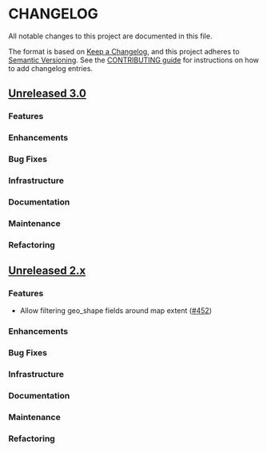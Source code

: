 # CHANGELOG
All notable changes to this project are documented in this file.

The format is based on [Keep a Changelog](https://keepachangelog.com/en/1.0.0/), and this project adheres to [Semantic Versioning](https://semver.org/spec/v2.0.0.html). See the [CONTRIBUTING guide](./CONTRIBUTING.md#Changelog) for instructions on how to add changelog entries.

## [Unreleased 3.0](https://github.com/opensearch-project/dashboards-maps/compare/2.x...HEAD)
### Features
### Enhancements
### Bug Fixes
### Infrastructure
### Documentation
### Maintenance
### Refactoring

## [Unreleased 2.x](https://github.com/opensearch-project/dashboards-maps/compare/2.9...2.x)
### Features
* Allow filtering geo_shape fields around map extent ([#452](https://github.com/opensearch-project/dashboards-maps/pull/452))

### Enhancements

### Bug Fixes

### Infrastructure

### Documentation

### Maintenance

### Refactoring
